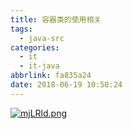 ```yaml
---
title: 容器类的使用相关
tags:
  - java-src
categories:
  - it
  - it-java
abbrlink: fa835a24
date: 2018-06-19 10:50:24
---
```


[![mjLRld.png](https://s2.ax1x.com/2019/08/30/mjLRld.png)](https://imgchr.com/i/mjLRld)
<!--more--> 
